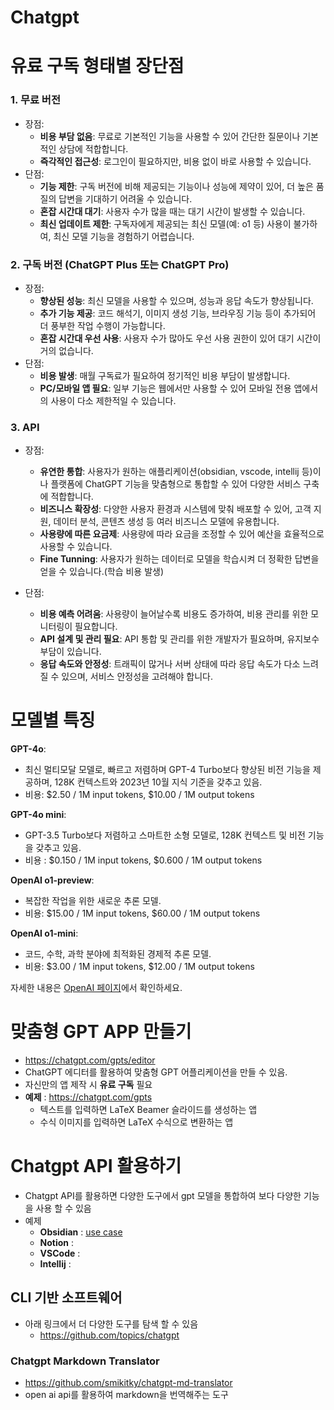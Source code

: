 # Chatgpt



# 유료 구독 형태별 장단점


### 1. **무료 버전**

- 장점:
	- **비용 부담 없음**: 무료로 기본적인 기능을 사용할 수 있어 간단한 질문이나 기본적인 상담에 적합합니다.
	- **즉각적인 접근성**: 로그인이 필요하지만, 비용 없이 바로 사용할 수 있습니다.
- 단점:
	- **기능 제한**: 구독 버전에 비해 제공되는 기능이나 성능에 제약이 있어, 더 높은 품질의 답변을 기대하기 어려울 수 있습니다.
	- **혼잡 시간대 대기**: 사용자 수가 많을 때는 대기 시간이 발생할 수 있습니다.
	- **최신 업데이트 제한**: 구독자에게 제공되는 최신 모델(예: o1 등) 사용이 불가하여, 최신 모델 기능을 경험하기 어렵습니다.

### 2. **구독 버전 (ChatGPT Plus 또는 ChatGPT Pro)**

- 장점:
	- **향상된 성능**: 최신 모델을 사용할 수 있으며, 성능과 응답 속도가 향상됩니다.
	- **추가 기능 제공**: 코드 해석기, 이미지 생성 기능, 브라우징 기능 등이 추가되어 더 풍부한 작업 수행이 가능합니다.
	- **혼잡 시간대 우선 사용**: 사용자 수가 많아도 우선 사용 권한이 있어 대기 시간이 거의 없습니다.
- 단점:
	- **비용 발생**: 매월 구독료가 필요하여 정기적인 비용 부담이 발생합니다.
	- **PC/모바일 앱 필요**: 일부 기능은 웹에서만 사용할 수 있어 모바일 전용 앱에서의 사용이 다소 제한적일 수 있습니다.
	

### 3. **API**

- 장점:
	- **유연한 통합**: 사용자가 원하는 애플리케이션(obsidian, vscode, intellij 등)이나 플랫폼에 ChatGPT 기능을 맞춤형으로 통합할 수 있어 다양한 서비스 구축에 적합합니다.
	- **비즈니스 확장성**: 다양한 사용자 환경과 시스템에 맞춰 배포할 수 있어, 고객 지원, 데이터 분석, 콘텐츠 생성 등 여러 비즈니스 모델에 유용합니다.
	- **사용량에 따른 요금제**: 사용량에 따라 요금을 조정할 수 있어 예산을 효율적으로 사용할 수 있습니다.
	- **Fine Tunning**: 사용자가 원하는 데이터로 모델을 학습시켜 더 정확한 답변을 얻을 수 있습니다.(학습 비용 발생)

- 단점:
	- **비용 예측 어려움**: 사용량이 늘어날수록 비용도 증가하여, 비용 관리를 위한 모니터링이 필요합니다.
	- **API 설계 및 관리 필요**: API 통합 및 관리를 위한 개발자가 필요하며, 유지보수 부담이 있습니다.
	- **응답 속도와 안정성**: 트래픽이 많거나 서버 상태에 따라 응답 속도가 다소 느려질 수 있으며, 서비스 안정성을 고려해야 합니다. 


# 모델별 특징

**GPT-4o**: 
- 최신 멀티모달 모델로, 빠르고 저렴하며 GPT-4 Turbo보다 향상된 비전 기능을 제공하며, 128K 컨텍스트와 2023년 10월 지식 기준을 갖추고 있음.
- 비용: $2.50 / 1M input tokens, $10.00 / 1M output tokens

**GPT-4o mini**: 
- GPT-3.5 Turbo보다 저렴하고 스마트한 소형 모델로, 128K 컨텍스트 및 비전 기능을 갖추고 있음.
- 비용 : $0.150 / 1M input tokens, $0.600 / 1M output tokens

**OpenAI o1-preview**: 
- 복잡한 작업을 위한 새로운 추론 모델.
- 비용: $15.00 / 1M input tokens, $60.00 / 1M output tokens


**OpenAI o1-mini**: 
- 코드, 수학, 과학 분야에 최적화된 경제적 추론 모델.
- 비용: $3.00 / 1M input tokens, $12.00 / 1M output tokens

자세한 내용은 [OpenAI 페이지](https://openai.com/api/pricing/)에서 확인하세요.


# 맞춤형 GPT APP 만들기

- https://chatgpt.com/gpts/editor
- ChatGPT 에디터를 활용하여 맞춤형 GPT 어플리케이션을 만들 수 있음.
- 자신만의 앱 제작 시 **유료 구독** 필요
- **예제** : https://chatgpt.com/gpts
	- 텍스트를 입력하면 LaTeX Beamer 슬라이드를 생성하는 앱
	- 수식 이미지를 입력하면 LaTeX 수식으로 변환하는 앱



# Chatgpt API 활용하기

- Chatgpt API를 활용하면 다양한 도구에서 gpt 모델을 통합하여 보다 다양한 기능을 사용 할 수 있음
- 예제
	- **Obsidian** : [use case](./obsidian.md)
	- **Notion** : 
	- **VSCode** : 
	- **Intellij** : 



## CLI 기반 소프트웨어

- 아래 링크에서 더 다양한 도구를 탐색 할 수 있음
	- https://github.com/topics/chatgpt

### Chatgpt Markdown Translator

- https://github.com/smikitky/chatgpt-md-translator
- open ai api를 활용하여 markdown을 번역해주는 도구



